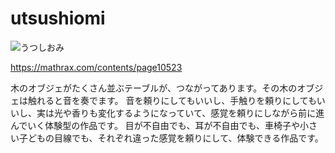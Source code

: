 # utsushiomi

<img src="https://mathrax.com/wp-content/uploads/2020/03/8505029-1-2.jpg" alt="うつしおみ" title="うつしおみ">

https://mathrax.com/contents/page10523

木のオブジェがたくさん並ぶテーブルが、つながってあります。その木のオブジェは触れると音を奏でます。
音を頼りにしてもいいし、手触りを頼りにしてもいいし、実は光や香りも変化するようになっていて、感覚を頼りにしながら前に進んでいく体験型の作品です。
目が不自由でも、耳が不自由でも、車椅子や小さい子どもの目線でも、それぞれ違った感覚を頼りにして、体験できる作品です。
